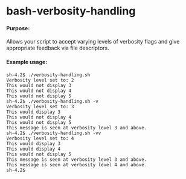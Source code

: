 bash-verbosity-handling
=======================
#### Purpose: 
Allows your script to accept varying levels of verbosity flags and give appropriate feedback via file descriptors.

#### Example usage:
```
sh-4.2$ ./verbosity-handling.sh 
Verbosity level set to: 2
This would not display 3
This would not display 4
This would not display 5
sh-4.2$ ./verbosity-handling.sh -v
Verbosity level set to: 3
This would display 3
This would not display 4
This would not display 5
This message is seen at verbosity level 3 and above.
sh-4.2$ ./verbosity-handling.sh -vv
Verbosity level set to: 4
This would display 3
This would display 4
This would not display 5
This message is seen at verbosity level 3 and above.
This message is seen at verbosity level 4 and above.
sh-4.2$
```
